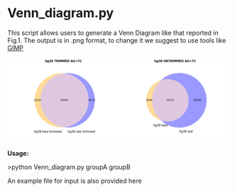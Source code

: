 <h1>Venn_diagram.py</h1>
<p align-text="justify">This script allows users to generate a Venn Diagram like that reported in Fig.1.
The output is in .png format, to change it we suggest to use tools like <a href="https://www.gimp.org/">GIMP</a></p>
<img src="./b.png" alt="Venn_Diagram">
<p><b>Usage:</b></p>
>python Venn_diagram.py groupA groupB

An example file for input is also provided here
